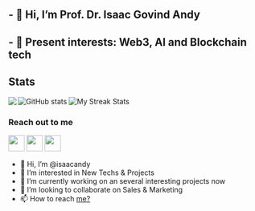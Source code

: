 ## - 👋 Hi, I’m Prof. Dr. Isaac Govind Andy
## - 👀 Present interests: Web3, AI and Blockchain tech


<!---
Prof. Dr. Isaac Govind Andy is a ✨ special ✨ repository because its `README.md` (this file) appears on your GitHub profile.
You can click the Preview link to take a look at your changes.
--->

## Stats


<img align="left" src="https://github-readme-stats.vercel.app/api/top-langs/?username=isaacandy&theme=dracula&hide_langs_below=1" />

![GitHub stats](https://github-readme-stats.vercel.app/api?username=isaacandy&show_icons=true&theme=dracula)
![My Streak Stats](https://github-readme-streak-stats.herokuapp.com/?user=isaacandy&theme=tokyonight)

### Reach out to me

<!--- <a href="https://twitter.com/isaacandy"><img src="https://i.ibb.co/kmgQVyW/twitter.png" width="32px" height="32px"></a> --->
<a href="https://github.com/isaacandy"><img src="https://cdn.iconscout.com/icon/free/png-256/github-108-438008.png" width="32px" height="32px"></a> 
<a href="https://www.linkedin.com/in/isaacandy/"><img src="https://i.ibb.co/Kx2GSrT/linkedin.png" width="32px" height="32px"></a>
<a href="https://twitter.com/isaacandy"><img src="https://user-images.githubusercontent.com/87749337/220939840-f63a5108-69b1-4ab6-a48b-f5a36a339726.png" width="32px" height="32px"></a>

- 👋 Hi, I’m @isaacandy
- 👀 I’m interested in New Techs & Projects
- 🌱 I’m currently working on an several interesting projects now 
- 💞️ I’m looking to collaborate on Sales & Marketing
- 📫 How to reach [me?](https://link3.to/0xisaacandynft)

<!---
isaacandy/isaacandy is a ✨ special ✨ repository because its `README.md` (this file) appears on your GitHub profile.
You can click the Preview link to take a look at your changes.
--->
